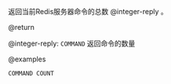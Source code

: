 返回当前Redis服务器命令的总数 @integer-reply 。

@return

@integer-reply: `COMMAND` 返回命令的数量

@examples

```cli
COMMAND COUNT
```
